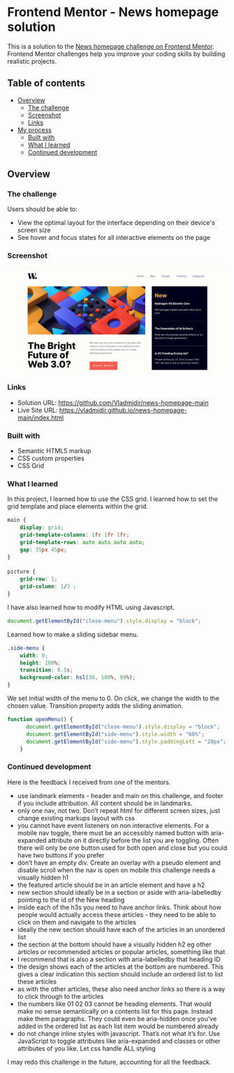 # Frontend Mentor - News homepage solution

This is a solution to the [News homepage challenge on Frontend Mentor](https://www.frontendmentor.io/challenges/news-homepage-H6SWTa1MFl). Frontend Mentor challenges help you improve your coding skills by building realistic projects. 

## Table of contents

- [Overview](#overview)
  - [The challenge](#the-challenge)
  - [Screenshot](#screenshot)
  - [Links](#links)
- [My process](#my-process)
  - [Built with](#built-with)
  - [What I learned](#what-i-learned)
  - [Continued development](#continued-development)


## Overview

### The challenge

Users should be able to:

- View the optimal layout for the interface depending on their device's screen size
- See hover and focus states for all interactive elements on the page

### Screenshot

![](./screenshot.jpg)

### Links

- Solution URL: https://github.com/Vladmidir/news-homepage-main
- Live Site URL: https://vladmidir.github.io/news-homepage-main/index.html

### Built with

- Semantic HTML5 markup
- CSS custom properties
- CSS Grid

### What I learned
In this project, I learned how to use the CSS grid. I learned how to set the grid template and place elements within the grid.

```css
main {
    display: grid;
    grid-template-columns: 1fr 1fr 1fr;
    grid-template-rows: auto auto auto auto;
    gap: 35px 45px;
}

picture {
    grid-row: 1;
    grid-column: 1/3 ;
}
```

I have also learned how to modify HTML using Javascript.
```js
document.getElementById("close-menu").style.display = "block";
```

Learned how to make a sliding sidebar menu. 

```css
.side-menu {
    width: 0;
    height: 100%;
    transition: 0.5s;
    background-color: hsl(36, 100%, 99%);
}
```

We set initial width of the menu to 0. On click, we change the width to the chosen value. Transition property adds the sliding animation.

```js
function openMenu() {
      document.getElementById("close-menu").style.display = "block";
      document.getElementById("side-menu").style.width = "60%";
      document.getElementById("side-menu").style.paddingLeft = "20px";
    }
```

### Continued development

Here is the feedback I received from one of the mentors.

* use landmark elements - header and main on this challenge, and footer if you include attribution. All content should be in landmarks.
* only one nav, not two. Don’t repeat html for different screen sizes, just change existing markups layout with css
* you cannot have event listeners on non interactive elements. For a mobile nav toggle, there must be an accessibly named button with aria-expanded attribute on it directly before the list you are toggling. Often there will only be one button used for both open and close but you could have two buttons if you prefer
* don’t have an empty div. Create an overlay with a pseudo element and disable scroll when the nav is open on mobile this challenge needs a visually hidden h1
* the featured article should be in an article element and have a h2
* new section should ideally be in a section or aside with aria-labelledby pointing to the id of the New heading
* inside each of the h3s you need to have anchor links. Think about how people would actually access these articles - they need to be able to click on them and navigate to the articles
* ideally the new section should have each of the articles in an unordered list
* the section at the bottom should have a visually hidden h2 eg other articles or recommended articles or popular articles, something like that
* I recommend that is also a section with aria-labelledby that heading ID
* the design shows each of the articles at the bottom are numbered. This gives a clear indication this section should include an ordered list to list these articles
* as with the other articles, these also need anchor links so there is a way to click through to the articles
* the numbers like 01 02 03 cannot be heading elements. That would make no sense semantically on a contents list for this page. Instead make them paragraphs. They could even be aria-hidden once you’ve added in the ordered list as each list item would be numbered already
* do not change inline styles with javascript. That’s not what it’s for. Use JavaScript to toggle attributes like aria-expanded and classes or other attributes of you like. Let css handle ALL styling

I may redo this challenge in the future, accounting for all the feedback.
